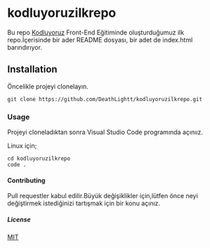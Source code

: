 # kodluyoruzilkrepo

Bu repo [Kodluyoruz](http://kodluyoruz.org) Front-End Eğitiminde oluşturduğumuz ilk repo.İçerisinde bir ader README dosyası, bir adet de index.html barındırıyor.

## Installation

Öncelikle projeyi clonelayın.
```
git clone https://github.com/DeathLightt/kodluyoruzilkrepo.git
```
### Usage

Projeyi cloneladıktan sonra Visual Studio Code programında açınıız.

Linux için;

```
cd kodluyoruzilkrepo
code .

```
#### Contributing

Pull requestler kabul edilir.Büyük değişiklikler için,lütfen önce neyi değiştirmek istediğinizi tartışmak için bir konu açınız.

##### License

[MIT](https://choosealicense.com/licenses/mit/)